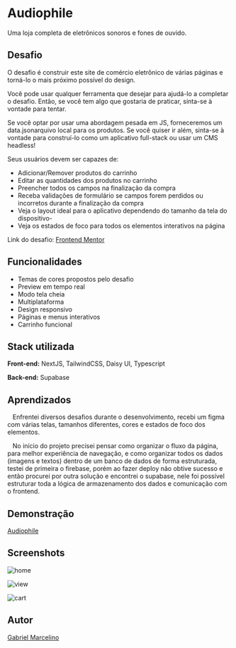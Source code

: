 # Audiophile

Uma loja completa de eletrônicos sonoros e fones de ouvido.


## Desafio

O desafio é construir este site de comércio eletrônico de várias páginas e torná-lo o mais próximo possível do design.

Você pode usar qualquer ferramenta que desejar para ajudá-lo a completar o desafio. Então, se você tem algo que gostaria de praticar, sinta-se à vontade para tentar.

Se você optar por usar uma abordagem pesada em JS, forneceremos um data.jsonarquivo local para os produtos. Se você quiser ir além, sinta-se à vontade para construí-lo como um aplicativo full-stack ou usar um CMS headless!

Seus usuários devem ser capazes de:

- Adicionar/Remover produtos do carrinho
- Editar as quantidades dos produtos no carrinho
- Preencher todos os campos na finalização da compra
- Receba validações de formulário se campos forem perdidos ou incorretos durante a finalização da compra
- Veja o layout ideal para o aplicativo dependendo do tamanho da tela do dispositivo-
- Veja os estados de foco para todos os elementos interativos na página



Link do desafio: [Frontend Mentor](https://www.frontendmentor.io/challenges/audiophile-ecommerce-website-C8cuSd_wx)

## Funcionalidades

- Temas de cores propostos pelo desafio
- Preview em tempo real
- Modo tela cheia
- Multiplataforma
- Design responsivo
- Páginas e menus interativos
- Carrinho funcional


## Stack utilizada

**Front-end:** NextJS, TailwindCSS, Daisy UI, Typescript

**Back-end:** Supabase


## Aprendizados

&nbsp;&nbsp;&nbsp;Enfrentei diversos desafios durante o desenvolvimento, recebi um figma com várias telas, tamanhos diferentes, cores e estados de foco dos elementos.

&nbsp;&nbsp;&nbsp;No início do projeto precisei pensar como organizar o fluxo da página, para melhor experiência de navegação, e  como organizar todos os dados (imagens e textos) dentro de um banco de dados de forma estruturada, testei de primeira o firebase, porém ao fazer deploy não obtive sucesso e então procurei por outra solução e encontrei o supabase, nele foi possível estruturar toda a lógica de armazenamento dos dados e comunicação com o frontend.
## Demonstração

[Audiophile](https://audio-phile-git-main-gabrielmarcc.vercel.app/)


## Screenshots

![home](https://res.cloudinary.com/dduiscoif/image/upload/v1703878895/screenshots/home-page_yaoq3z.png)

![view](https://res.cloudinary.com/dduiscoif/image/upload/v1703879151/screenshots/product-view_gw8k01.png)

![cart](https://res.cloudinary.com/dduiscoif/image/upload/v1703879239/screenshots/cart_laswyw.png)


## Autor

[Gabriel Marcelino](https://www.github.com/GabrielMarcC)

